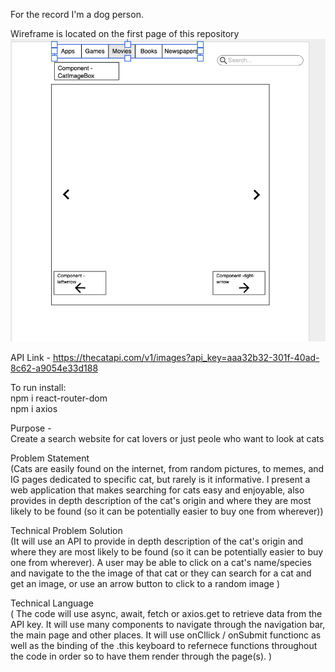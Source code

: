 For the record I'm a dog person.

Wireframe is located on the first page of this repository
![wireframe](./Wireframe-cat.png)

API Link - https://thecatapi.com/v1/images?api_key=aaa32b32-301f-40ad-8c62-a9054e33d188 

To run install:                                                                     
npm i react-router-dom                                                           
npm i axios                                                         



Purpose -                                                                               
Create a search website for cat lovers or just peole who want to look at cats


Problem Statement                                                                       
 (Cats are easily found on the internet, from random pictures, to memes, and IG pages dedicated to specific cat, but rarely is it informative. I present a web application that makes searching for cats easy and enjoyable, also provides in depth description of the cat's origin and where they are most likely to be found (so it can be potentially easier to buy one from wherever))



Technical Problem Solution                                                                          
 (It will use an API to provide in depth description of the cat's origin and where they are most likely to be found (so it can be potentially easier to buy one from wherever). 
 A user may be able to click on a cat's name/species and navigate to the the image of that cat or they can search for a cat and get an image, or use an arrow button to click to a random image )



Technical Language                                                                                  
( The code will use async, await, fetch or axios.get to retrieve data from the API key. It will use many components to navigate through the navigation bar, the main page and other places. It will use onCllick / onSubmit functionc as well as the binding of the .this keyboard to refernece functions throughout the code in order so to have them render through the page(s).  )

 